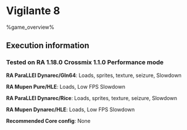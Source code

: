 # Vigilante 8 

%game_overview%

## Execution information

### Tested on RA 1.18.0 Crossmix 1.1.0 Performance mode

**RA ParaLLEl Dynarec/Gln64**: Loads, sprites, texture, seizure, Slowdown

**RA Mupen Pure/HLE**: Loads, Low FPS Slowdown

**RA ParaLLEl Dynarec/Rice**: Loads, sprites, texture, seizure, Slowdown

**RA Mupen Dynarec/HLE**: Loads, Low FPS Slowdown

**Recommended Core config**: None